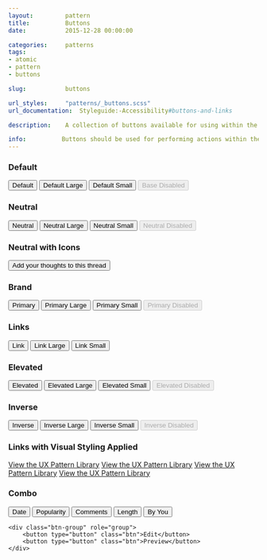 ```yaml
---
layout:         pattern
title:          Buttons
date:           2015-12-28 00:00:00

categories:     patterns
tags:           
- atomic
- pattern
- buttons

slug:           buttons

url_styles:     "patterns/_buttons.scss"
url_documentation:  Styleguide:-Accessibility#buttons-and-links

description:    A collection of buttons available for using within the edX platform.

info:          Buttons should be used for performing actions within the edX environment.  While you may apply the visual style of these elements to both semantic links and buttons, a good rule of thumb is that buttons do something while links go somewhere. Buttons have several visual weights, sizes, and add-ons that can be configured alongside their use.
---
```


<h3 class="example-set-hd">Default</h3>
<div class="example-set">
    <button type="button" class="btn">Default</button>
    <button type="button" class="btn btn-large">Default Large</button>
    <button type="button" class="btn btn-small">Default Small</button>
    <button type="button" class="btn" disabled>Base Disabled</button>
</div>

<h3 class="example-set-hd">Neutral</h3>
<div class="example-set">
    <button type="button" class="btn-neutral">Neutral</button>
    <button type="button" class="btn-neutral btn-large">Neutral Large</button>
    <button type="button" class="btn-neutral btn-small">Neutral Small</button>
    <button type="button" class="btn-neutral" disabled>Neutral Disabled</button>
</div>

<h3 class="example-set-hd">Neutral with Icons</h3>
<div class="example-set">
    <button type="button" class="btn-neutral">
        <span class="icon icon-comment" aria-hidden="true"></span>
        Add your thoughts to this thread
    </button>
</div>

<h3 class="example-set-hd">Brand</h3>
<div class="example-set">
    <button type="button" class="btn-brand">Primary</button>
    <button type="button" class="btn-brand btn-large">Primary Large</button>
    <button type="button" class="btn-brand btn-small">Primary Small</button>
    <button type="button" class="btn-brand" disabled>Primary Disabled</button>
</div>

<h3 class="example-set-hd">Links</h3>
<div class="example-set">
    <button type="button" class="btn-link">Link</button>
    <button type="button" class="btn-link btn-large">Link Large</button>
    <button type="button" class="btn-link btn-small">Link Small</button>
</div>

<h3 class="example-set-hd">Elevated</h3>
<div class="example-set">
    <button type="button" class="btn-elevated">Elevated</button>
    <button type="button" class="btn-elevated btn-large">Elevated Large</button>
    <button type="button" class="btn-elevated btn-small">Elevated Small</button>
    <button type="button" class="btn-elevated" disabled>Elevated Disabled</button>
</div>

<h3 class="example-set-hd">Inverse</h3>
<div class="example-set">
    <div class="button-overlay-demo">
        <button type="button" class="btn-inverse">Inverse</button>
        <button type="button" class="btn-inverse btn-large">Inverse Large</button>
        <button type="button" class="btn-inverse btn-small">Inverse Small</button>
        <button type="button" class="btn-inverse" disabled>Inverse Disabled</button>
    </div>
</div>

<h3 class="example-set-hd">Links with Visual Styling Applied</h3>
<div class="example-set">
    <a href="http://ux.edx.org/" class="btn">View the UX Pattern Library</a>
    <a href="http://ux.edx.org/" class="btn-neutral">View the UX Pattern Library</a>
    <a href="http://ux.edx.org/" class="btn-brand">View the UX Pattern Library</a>
    <a href="http://ux.edx.org/" class="btn-elevated">View the UX Pattern Library</a>
</div>

<h3 class="example-set-hd">Combo</h3>
<div class="example-set">
    <div class="btn-group" role="group">
        <button type="button" class="btn">Date</button>
        <button type="button" class="btn">Popularity</button>
        <button type="button" class="btn">Comments</button>
        <button type="button" class="btn">Length</button>
        <button type="button" class="btn">By You</button>
    </div>

    <div class="btn-group" role="group">
        <button type="button" class="btn">Edit</button>
        <button type="button" class="btn">Preview</button>
    </div>
</div>
